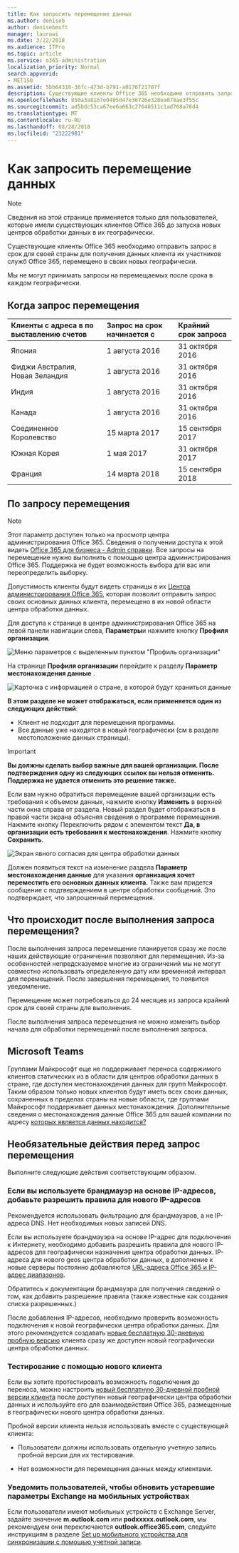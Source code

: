 ```yaml
---
title: Как запросить перемещение данных
ms.author: deniseb
author: denisebmsft
manager: laurawi
ms.date: 3/22/2018
ms.audience: ITPro
ms.topic: article
ms.service: o365-administration
localization_priority: Normal
search.appverid:
- MET150
ms.assetid: 5bb64310-36fc-473d-b791-a0176f21707f
description: Существующие клиенты Office 365 необходимо отправить запрос в срок для своей страны для получения данных клиента их участников служб Office 365, перемещено в своих новых географически.
ms.openlocfilehash: 850a3a81b7e0405d47e36726e328ea078ae3f55c
ms.sourcegitcommit: ad5bdc53ca67ee6a663c27648511c1ad768a76d4
ms.translationtype: MT
ms.contentlocale: ru-RU
ms.lasthandoff: 08/28/2018
ms.locfileid: "23222981"
---
```

# <a name="how-to-request-your-data-move"></a>Как запросить перемещение данных

> [!NOTE]
> Сведения на этой странице применяется только для пользователей, которые имели существующих клиентов Office 365 до запуска новых центров обработки данных в их географически. 
  
Существующие клиенты Office 365 необходимо отправить запрос в срок для своей страны для получения данных клиента их участников служб Office 365, перемещено в своих новых географически. 
  
Мы не могут принимать запросы на перемещаемых после срока в каждом географически. 
  
## <a name="when-can-i-request-a-move"></a>Когда запрос перемещения

|**Клиенты с адреса в по выставлению счетов**|**Запрос на срок начинается с**|**Крайний срок запроса**|
|:-----|:-----|:-----|
|Япония  <br/> |1 августа 2016  <br/> |31 октября 2016  <br/> |
|Фиджи Австралия, Новая Зеландия  <br/> |1 августа 2016  <br/> |31 октября 2016  <br/> |
|Индия  <br/> |1 августа 2016  <br/> |31 октября 2016  <br/> |
|Канада  <br/> |1 августа 2016  <br/> |31 октября 2016  <br/> |
|Соединенное Королевство  <br/> |15 марта 2017  <br/> |15 сентября 2017  <br/> |
|Южная Корея  <br/> |1 мая 2017  <br/> |31 октября 2017  <br/> |
|Франция  <br/> |14 марта 2018  <br/> |15 сентября 2018  <br/> |
   
## <a name="how-to-request-a-move"></a>По запросу перемещения

> [!NOTE]
> Этот параметр доступен только на просмотр центра администрирования Office 365. Сведения о получении доступа к этой видеть [Office 365 для бизнеса - Admin справки](https://aka.ms/365admin). Все запросы на перемещение нужно выполнить с помощью центра администрирования Office 365. Поддержка не будет возможность выбора для вас или переопределить выборку. 
  
Допустимость клиенты будут видеть страницы в их [Центра администрирования Office 365](https://aka.ms/365admin), которая позволит отправить запрос своих основных данных клиента, перемещено в их новой области центра обработки данных.  
  
Для доступа к странице в центре администрирования Office 365 на левой панели навигации слева, **Параметры**и нажмите кнопку **Профиля организации**.
  
![Меню параметров с выделенным пунктом "Профиль организации"](media/22799fac-32b4-4f79-ae60-3f6ffb7cfbd7.png)
  
На странице **Профиля организации** перейдите к разделу **Параметр местонахождения данные** . 
  
![Карточка с информацией о стране, в которой будут храниться данные](media/fdb02cd0-825d-4d9e-bb35-6f806282884f.png)
  
**В этом разделе не может отображаться, если применяется один из следующих действий**:
- Клиент не подходит для перемещения программы. 
- Все данные уже находятся в новый географически (см в разделе местоположение данных страницы). 
  
> [!IMPORTANT]
> **Вы должны сделать выбор важные для вашей организации. После подтверждения одну из следующих ссылок вы нельзя отменить. Поддержка не удается отменить это решение также.**
  
Если вам нужно обратиться перемещение вашей организации есть требования к объемом данных, нажмите кнопку **Изменить** в верхней части окна справа от раздела. Новый раздел будет отображаться в правой части экрана объясняя сведения о программе перемещения. Нажмите кнопку Переключить рядом с элементом текст **Да, в организации есть требования к местонахождения**. Нажмите кнопку **Сохранить**.
  
![Экран явного согласия для центра обработки данных](media/f97ab8d2-b0e1-49bf-9d6b-bf75f3081233.png)
  
Должен появиться текст на изменение раздела **Параметр местонахождения данные** для указания **организация хочет переместить его основных данных клиента.** Также вам придется сообщение с подтверждением в центре обработки сообщений. Это подтверждает, что запрошенный перемещения. 


  
## <a name="what-happens-after-requesting-a-move"></a>Что происходит после выполнения запроса перемещения?

После выполнения запроса перемещение планируется сразу же после наших действующие ограничения позволяют для перемещения. Из-за особенностей непредсказуемое многие из ограничений мы не могут совместно использовать определенную дату или временной интервал для перемещений. После завершения перемещения, то появится уведомление.
  
Перемещение может потребоваться до 24 месяцев из запроса крайний срок для своей страны для выполнения.
  
После выполнения запроса перемещения не можно изменить выбор начала для обработки перемещений после выполнения запроса.
  
## <a name="microsoft-teams"></a>Microsoft Teams

Группами Майкрософт еще не поддерживает переноса содержимого клиентов статических из в области для центров обработки данных в стране, где доступен местонахождения данных для групп Майкрософт.  Таким образом только новых клиентов будут иметь всех своих данных, сохраненных в пределах страны на новые области, где группами Майкрософт поддерживает данных местонахождения.  Дополнительные сведения о местонахождения данные Office 365 для вашей компании по адресу [которых является данных находится?](https://office/com/datamaps)   

## <a name="optional-actions-before-you-request-a-move"></a>Необязательные действия перед запрос перемещения

Выполните следующие действия соответствующим образом.
  
### <a name="if-you-use-an-ip-based-firewall-add-allow-rules-for-the-new-ip-addresses"></a>Если вы используете брандмауэр на основе IP-адресов, добавьте разрешить правила для нового IP-адресов

Рекомендуется использовать фильтрацию для брандмауэров, а не IP-адреса DNS. Нет необходимых новых записей DNS.
  
Если вы используете брандмауэра на основе IP-адрес для подключения к Интернету, необходимо добавить разрешить правила для нового IP-адресов для географически назначения центра обработки данных. IP-адреса для нового geos центра обработки данных, в дополнение к новые серверы постоянно добавляются [URL-адреса Office 365 и IP-адрес диапазонов](https://go.microsoft.com/fwlink/p/?LinkId=229631).
  
Обратитесь к документации брандмауэра для получения сведений о том, как добавить разрешение правила (также известные как создания списка разрешенных.)
  
После добавления IP-адресов, необходимо проверить возможность подключения к новой географически центра обработки данных. Для этого рекомендуется создавать [новые бесплатную 30-дневную пробную версию](https://go.microsoft.com/fwlink/?LinkId=522463) клиента сразу же доступен новый географически центра обработки данных. 
  
### <a name="test-using-a-new-tenant"></a>Тестирование с помощью нового клиента

Если вы хотите протестировать возможность подключения до переноса, можно настроить [новый бесплатную 30-дневной пробной версии клиента](https://go.microsoft.com/fwlink/?LinkId=522463) после доступен новый географически центра обработки данных и используйте его для взаимодействия Office 365, размещенные в географически нового центра обработки данных. 
  
Пробной версии клиента нельзя использовать вместе с существующей клиента:
  
- Пользователи должны использовать отдельную учетную запись пробной версии для их тестирования.
    
- Нет возможности для перемещения данных между клиентами.
    
### <a name="notify-users-to-update-out-of-date-exchange-settings-on-mobile-devices"></a>Уведомить пользователей, чтобы обновить устаревшие параметры Exchange на мобильных устройствах

Если пользователи имеют мобильных устройств с Exchange Server, задайте значение **m.outlook.com** или **podxxxxx.outlook.com**, мы рекомендуем они переключаются **outlook.office365.com**, следуйте инструкциям в разделе [Set up мобильного устройства для синхронизации с помощью учетной записи](https://support.office.com/article/c9139caf-01ab-41a0-827c-3c06ee569ed3).
  

